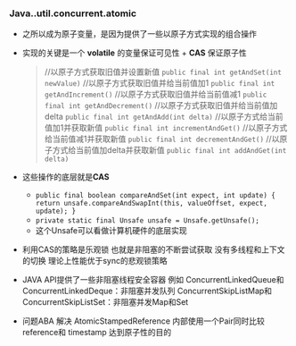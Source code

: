 ### Java..util.concurrent.atomic
* 之所以成为原子变量，是因为提供了一些以原子方式实现的组合操作
* 实现的关键是一个 **volatile** 的变量保证可见性 + **CAS** 保证原子性

     > //以原子方式获取旧值并设置新值
      `public final int getAndSet(int newValue)`
      //以原子方式获取旧值并给当前值加1
      `public final int getAndIncrement()`
      //以原子方式获取旧值并给当前值减1
      `public final int getAndDecrement()`
      //以原子方式获取旧值并给当前值加delta
      `public final int getAndAdd(int delta)`
      //以原子方式给当前值加1并获取新值
      `public final int incrementAndGet()`
      //以原子方式给当前值减1并获取新值
      `public final int decrementAndGet()`
      //以原子方式给当前值加delta并获取新值
      `public final int addAndGet(int delta)`
 * 这些操作的底层就是**CAS** 
    * `public final boolean compareAndSet(int expect, int update) {
           return unsafe.compareAndSwapInt(this, valueOffset, expect, update);
       }`
    * `private static final Unsafe unsafe = Unsafe.getUnsafe();`
    * 这个Unsafe可以看做计算机硬件的底层实现
 * 利用CAS的策略是乐观锁 也就是非阻塞的不断尝试获取 没有多线程和上下文的切换 理论上性能优于sync的悲观锁策略
 * JAVA API提供了一些非阻塞线程安全容器 例如 ConcurrentLinkedQueue和ConcurrentLinkedDeque：非阻塞并发队列
                         ConcurrentSkipListMap和ConcurrentSkipListSet：非阻塞并发Map和Set
  * 问题ABA 解决 AtomicStampedReference 内部使用一个Pair同时比较 reference和 timestamp 达到原子性的目的                  
